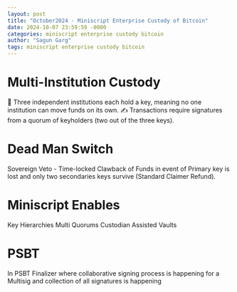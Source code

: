 ```yaml
---
layout: post
title: "October2024 - Miniscript Enterprise Custody of Bitcoin"
date: 2024-10-07 23:59:59 -0000
categories: miniscript enterprise custody bitcoin
author: "Sagun Garg"
tags: miniscript enterprise custody bitcoin
---
```


# Multi-Institution Custody
🏦 Three independent institutions each hold a key, meaning no one institution can move funds on its own. 
✍️ Transactions require signatures from a quorum of keyholders (two out of the three keys).

# Dead Man Switch
Sovereign Veto - Time-locked Clawback of Funds in event of Primary key is lost and only two secondaries keys survive (Standard Claimer Refund). 

# Miniscript Enables
Key Hierarchies
Multi Quorums
Custodian Assisted Vaults

# PSBT
In PSBT Finalizer where collaborative signing process is happening for a Multisig and collection of all signatures is happening